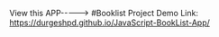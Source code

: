 View this APP-----> #Booklist
Project Demo Link:
https://durgeshpd.github.io/JavaScript-BookList-App/
